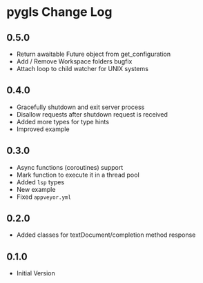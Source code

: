 # pygls Change Log

## 0.5.0

- Return awaitable Future object from get_configuration
- Add / Remove Workspace folders bugfix
- Attach loop to child watcher for UNIX systems

## 0.4.0

- Gracefully shutdown and exit server process
- Disallow requests after shutdown request is received
- Added more types for type hints
- Improved example

## 0.3.0

- Async functions (coroutines) support
- Mark function to execute it in a thread pool
- Added `lsp` types
- New example
- Fixed `appveyor.yml`

## 0.2.0

- Added classes for textDocument/completion method response

## 0.1.0

- Initial Version

